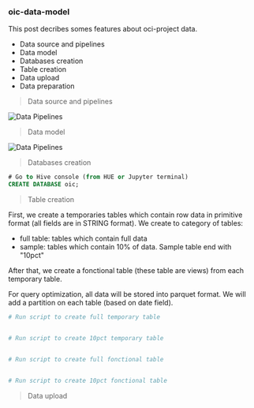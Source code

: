 ### oic-data-model

This post decribes somes features about oci-project data.
- Data source and pipelines
- Data model
- Databases creation
- Table creation
- Data upload
- Data preparation


> Data source and pipelines

![Data Pipelines](https://github.com/agambov/oic-data-model/blob/master/img/data__pipeline.png)

> Data model

![Data Pipelines](https://github.com/agambov/oic-data-model/blob/master/img/data_model.png)


> Databases creation  
```sql
# Go to Hive console (from HUE or Jupyter terminal)
CREATE DATABASE oic;

``` 


> Table creation  

First, we create a temporaries tables which contain row data in primitive format (all fields are in STRING format). 
We create to category of tables:
- full table: tables which contain full data
- sample: tables which contain 10% of data. Sample table end with "10pct"

After that, we create a fonctional table (these table are views) from each temporary table.

For query optimization, all data will be stored into parquet format. We will add a partition on each table (based on date field).

```sh
# Run script to create full temporary table 


# Run script to create 10pct temporary table


# Run script to create full fonctional table 


# Run script to create 10pct fonctional table


```


> Data upload


>
